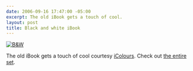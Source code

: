 ```yaml
---
date: 2006-09-16 17:47:00 -05:00
excerpt: The old iBook gets a touch of cool.
layout: post
title: Black and white iBook
---
```


[![B&W](http://static.flickr.com/87/244840470_6b1969f7cc_m.jpg)](http://flickr.com/photos/jgarber/244840470/)

The old iBook gets a touch of cool courtesy [iColours](http://www.icolours.ca/). Check out [the entire set](http://flickr.com/photos/jgarber/sets/72157594286801708/).
